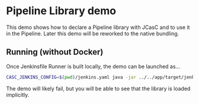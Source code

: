 Pipeline Library demo
=====================

This demo shows how to declare a Pipeline library with JCasC and to use it in the Pipeline.
Later this demo will be reworked to the native bundling.

## Running (without Docker)

Once Jenkinsfile Runner is built locally, the demo can be launched as...

```bash
CASC_JENKINS_CONFIG=$(pwd)/jenkins.yaml java -jar ../../app/target/jenkinsfile-runner-standalone.jar -p ../../vanilla-package/target/plugins/ -f . 
```

The demo will likely fail, but you will be able to see that the library is loaded implicitly.
